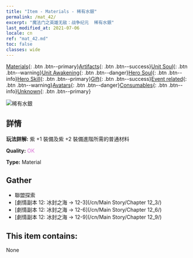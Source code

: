 ```yaml
---
title: "Item - Materials - 稀有水銀"
permalink: /mat_42/
excerpt: "魔法门之英雄无敌：战争纪元  稀有水銀"
last_modified_at: 2021-07-06
locale: cn
ref: "mat_42.md"
toc: false
classes: wide
---
```

 [Materials](/ItemsCN/){: .btn .btn--primary}[Artifacts](/ItemsCN/Artifacts/){: .btn .btn--success}[Unit Soul](/ItemsCN/UnitSoul/){: .btn .btn--warning}[Unit Awakening](/ItemsCN/UnitAwakening/){: .btn .btn--danger}[Hero Soul](/ItemsCN/HeroSoul/){: .btn .btn--info}[Hero Skill](/ItemsCN/HeroSkill/){: .btn .btn--primary}[Gift](/ItemsCN/Gift/){: .btn .btn--success}[Event related](/ItemsCN/Events/){: .btn .btn--warning}[Avatars](/ItemsCN/Avatars/){: .btn .btn--danger}[Consumables](/ItemsCN/Consumables/){: .btn .btn--info}[Unknown](/ItemsCN/Unknown/){: .btn .btn--primary}

 ![稀有水銀](/images/t/i_cailiao_shuiyin2.png)

## 詳情
 **玩法詳解:** 紫 +1 裝備及紫 +2 裝備進階所需的普通材料

 **Quality:** <span style="color: #DA70D6">OK</span>

 **Type:** Material

## Gather

*    聯盟探索 
*    [劇情副本 12: 冰封之海 -> 12-3](/cn/Main Story/Chapter 12_3/) 
*    [劇情副本 12: 冰封之海 -> 12-6](/cn/Main Story/Chapter 12_6/) 
*    [劇情副本 12: 冰封之海 -> 12-9](/cn/Main Story/Chapter 12_9/) 

## This item contains:

  None

